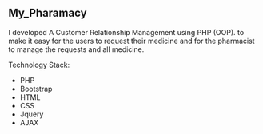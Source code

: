 ## My_Pharamacy

I developed A Customer Relationship Management using PHP (OOP). to make it easy for the users to request their medicine and for the pharmacist to manage the requests and all medicine.

Technology Stack: 
- PHP
- Bootstrap
- HTML
- CSS
- Jquery
- AJAX
